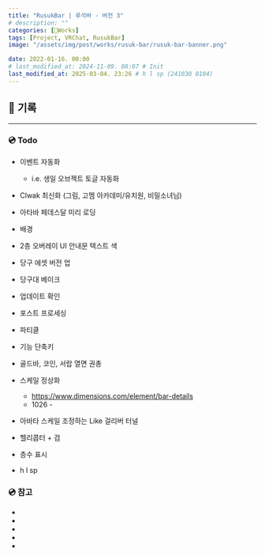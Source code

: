 ```yaml
---
title: "RusukBar | 루석바 - 버전 3"
# description: ""
categories: [🍇Works]
tags: [Project, VRChat, RusukBar]
image: "/assets/img/post/works/rusuk-bar/rusuk-bar-banner.png"

date: 2022-01-16. 00:00
# last_modified_at: 2024-11-09. 08:07 # Init
last_modified_at: 2025-03-04. 23:26 # h l sp (241030 0104)
---
```


## 📀 기록

---

### 💿 Todo

- 이벤트 자동화
  - i.e. 생일 오브젝트 토글 자동화

- Clwak 최신화 (그림, 고멤 아카데미/유치원, 비밀소녀님)

- 아타바 페데스달 미리 로딩
- 배경
- 2층 오버레이 UI 안내문 텍스트 색

- 당구 에셋 버전 업
- 당구대 베이크

- 업데이트 확인
- 포스트 프로세싱
- 파티클
- 기능 단축키

- 골드바, 코인, 서랍 열면 권총

- 스케일 정상화
  - <https://www.dimensions.com/element/bar-details>
  - 1026 -

- 아바타 스케일 조정하는 Like 걸리버 터널
- 헬리콥터 + 검
- 층수 표시

- h l sp

### 💿 참고

- [](https://x.com/Lu_Ra_999/status/1820398324736041394)
- [](https://x.com/Seoran0715/status/1837496909155782829)
- [](https://x.com/n4rGm5DmrVXXz6I/status/1751506246874861777)
- [](https://x.com/gunsnrosesgirl3/status/1737362338578079964)
- [](https://x.com/Mori_vrc/status/1692331315893535213)
